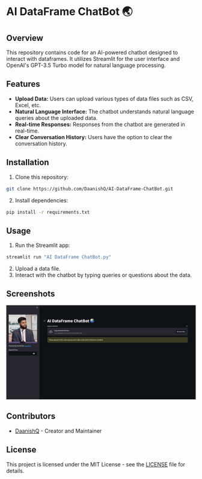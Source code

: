 # AI DataFrame ChatBot 🌏

## Overview

This repository contains code for an AI-powered chatbot designed to interact with dataframes. It utilizes Streamlit for the user interface and OpenAI's GPT-3.5 Turbo model for natural language processing.

## Features

- **Upload Data:** Users can upload various types of data files such as CSV, Excel, etc.
- **Natural Language Interface:** The chatbot understands natural language queries about the uploaded data.
- **Real-time Responses:** Responses from the chatbot are generated in real-time.
- **Clear Conversation History:** Users have the option to clear the conversation history.

## Installation

1. Clone this repository:

```bash
git clone https://github.com/DaanishQ/AI-DataFrame-ChatBot.git
```

2. Install dependencies:

```bash
pip install -r requirements.txt
```

## Usage

1. Run the Streamlit app:

```bash
streamlit run "AI DataFrame ChatBot.py"
```

2. Upload a data file.
3. Interact with the chatbot by typing queries or questions about the data.

## Screenshots

![Screenshot](image/screenshot.png)

## Contributors

- [DaanishQ](https://github.com/DaanishQ) - Creator and Maintainer

## License

This project is licensed under the MIT License - see the [LICENSE](LICENSE) file for details.